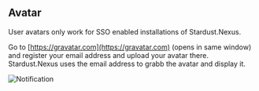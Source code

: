 ﻿## Avatar

User avatars only work for SSO enabled installations of Stardust.Nexus.


Go to [https://gravatar.com](https://gravatar.com) (opens in same window) and register your email address and upload your avatar there. Stardust.Nexus uses the email address to grabb the avatar and display it.


![Notification](/helpFiles/Images/gravatar.png)